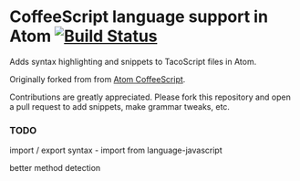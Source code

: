 # CoffeeScript language support in Atom [![Build Status](https://travis-ci.org/tacoscript/atom-language-tacoscript.svg?branch=master)](https://travis-ci.org/tacoscript/atom-language-tacoscript)

Adds syntax highlighting and snippets to TacoScript files in Atom.

Originally forked from
from [Atom CoffeeScript](https://github.com/atom/language-coffee-script).

Contributions are greatly appreciated. Please fork this repository and open a
pull request to add snippets, make grammar tweaks, etc.

### TODO

import / export syntax - import from language-javascript

better method detection
